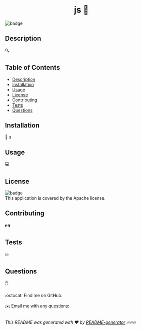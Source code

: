 
<h1 align="center">js 👋</h1>
  
![badge](https://img.shields.io/badge/license-Apache-brightgreen)<br />

## Description
🔍 

## Table of Contents
- [Description](#description)
- [Installation](#installation)
- [Usage](#usage)
- [License](#license)
- [Contributing](#contributing)
- [Tests](#tests)
- [Questions](#questions)

## Installation
💾 s

## Usage
💻 

## License
![badge](https://img.shields.io/badge/license-Apache-brightgreen)
<br />
This application is covered by the Apache license. 

## Contributing
👪 

## Tests
✏️ 

## Questions
✋ <br />
<br />
:octocat: Find me on GitHub: [](https://github.com/)<br />
<br />
✉️ Email me with any questions: <br /><br />

_This README was generated with ❤️ by [README-generator](https://github.com/jpd61/README-generator) 🔥🔥🔥_
    